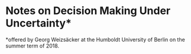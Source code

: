 # Notes on Decision Making Under Uncertainty*

*offered by Georg Weizsäcker at the Humboldt University of Berlin on the summer term of 2018.

